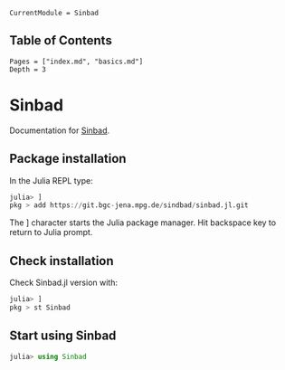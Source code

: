 ```@meta
CurrentModule = Sinbad
```

## Table of Contents

```@contents
Pages = ["index.md", "basics.md"]
Depth = 3
```

# Sinbad

Documentation for [Sinbad](https://git.bgc-jena.mpg.de/sindbad/sinbad.jl).

## Package installation

In the Julia REPL type:

```julia
julia> ]
pkg > add https://git.bgc-jena.mpg.de/sindbad/sinbad.jl.git
```

The ] character starts the Julia package manager. Hit backspace key to return to Julia prompt.

## Check installation

Check Sinbad.jl version with:

```julia
julia> ]
pkg > st Sinbad
```

## Start using Sinbad

```julia
julia> using Sinbad
```
